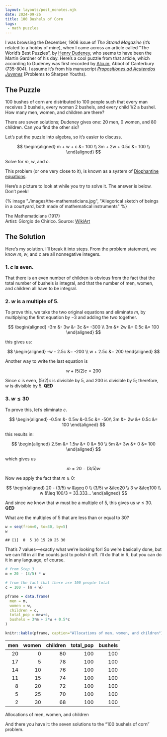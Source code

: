 ```yaml
---
layout: layouts/post_nonotes.njk
date: 2024-09-26
title: 100 Bushels of Corn
tags:
 - math puzzles
---
```


I was browsing the December, 1908 issue of *The Strand Magazine* (it’s
related to a hobby of mine), when I came across an article called “The
World’s Best Puzzles”, by [Henry
Dudeney](https://en.wikipedia.org/wiki/Henry_Dudeney), who seems to have
been the Martin Gardner of his day. Here’s a cool puzzle from that
article, which according to Dudeney was first recorded by
[Alcuin](https://en.wikipedia.org/wiki/Alcuin), Abbot of Canterbury
(735-804). I assume it’s from his manuscript [*Propositiones ad
Acutendos
Juvenes*](https://en.wikipedia.org/wiki/Propositiones_ad_Acuendos_Juvenes)
(Problems to Sharpen Youths).

## The Puzzle

100 bushes of corn are distributed to 100 people such that every man
receives 3 bushels, every woman 2 bushels, and every child 1/2 a bushel.
How many men, women, and children are there?

There are seven solutions; Dudeney gives one: 20 men, 0 women, and 80
children. Can you find the other six?

Let’s put the puzzle into algebra, so it’s easier to discuss.

$$
\begin{aligned}
m + w + c &= 100 \\ 
3m + 2w + 0.5c &= 100 \\
\end{aligned}
$$

Solve for $m$, $w$, and $c$.

This problem (or one very close to it), is known as a system of
[Diophantine
equations](https://en.wikipedia.org/wiki/Diophantine_equation).

Here’s a picture to look at while you try to solve it. The answer is
below. Don’t peek!

{% image "./images/the-mathematicians.jpg", "Allegorical sketch of beings in a courtyard, both made of mathematical instruments" %}
<p class="caption">The Mathematicians (1917)</br> Artist: Giorgio de Chirico. 
Source: <a href="https://www.wikiart.org/en/giorgio-de-chirico/the-mathematicians-1917">WikiArt</a></p>

## The Solution

Here’s my solution. I’ll break it into steps. From the problem
statement, we know $m$, $w$, and $c$ are all nonnegative integers.

### 1. $c$ is even.

That there is an even number of children is obvious from the fact that
the total number of bushels is integral, and that the number of men,
women, and children all have to be integral.

### 2. $w$ is a multiple of 5.

To prove this, we take the two original equations and eliminate $m$, by
multiplying the first equation by $-3$ and adding the two together.

$$
\begin{aligned}
-3m &- 3w &- 3c &= -300 \\ 
3m &+ 2w &+ 0.5c &= 100 
\end{aligned}
$$

this gives us:

$$
\begin{aligned}
-w - 2.5c &= -200 \\
 w + 2.5c &= 200 
\end{aligned}
$$

Another way to write the last equation is

$$
w + (5/2) c = 200
$$

Since $c$ is even, $(5/2) c$ is divisible by 5, and 200 is divisible by
5; therefore, $w$ is divisible by 5. **QED**

### 3. $w \leq 30$

To prove this, let’s eliminate $c$.

$$
\begin{aligned}
-0.5m &- 0.5w &-0.5c &= -50\\ 
   3m &+ 2w   &+ 0.5c &= 100 
\end{aligned}   
$$

this results in:

$$
\begin{aligned}
 2.5m &+ 1.5w &+ 0   &= 50 \\
   5m &+   3w &+ 0   &= 100 
\end{aligned}
$$

which gives us

$$
m = 20 - (3/5) w
$$

Now we apply the fact that $m \geq 0$:

$$
\begin{aligned}
20 - (3/5) w &\geq 0 \\
(3/5) w &\leq20 \\
3 w  &\leq100 \\
w &\leq 100/3 = 33.333...
\end{aligned}
$$

And since we know that $w$ must be a multiple of 5, this gives us
$w \leq 30$. **QED**

What are the multiples of 5 that are less than or equal to 30?

``` r
w = seq(from=0, to=30, by=5)
w
```
```text
## [1]  0  5 10 15 20 25 30
```

That’s 7 values—exactly what we’re looking for! So we’re basically done,
but we can fill in all the counts just to polish it off. I’ll do that in
R, but you can do it in any language, of course.

``` r
# from Step 3
m = 20 - (3/5) * w

# from the fact that there are 100 people total
c = 100 - (m + w)

pframe = data.frame(
  men = m,
  women = w,
  children = c,
  total_pop = m+w+c,
  bushels = 3*m + 2*w + 0.5*c
)

knitr::kable(pframe, caption="Allocations of men, women, and children")
```

| men | women | children | total_pop | bushels |
|----:|------:|---------:|----------:|--------:|
|  20 |     0 |       80 |       100 |     100 |
|  17 |     5 |       78 |       100 |     100 |
|  14 |    10 |       76 |       100 |     100 |
|  11 |    15 |       74 |       100 |     100 |
|   8 |    20 |       72 |       100 |     100 |
|   5 |    25 |       70 |       100 |     100 |
|   2 |    30 |       68 |       100 |     100 |

<p class="credit">Allocations of men, women, and children</>

And there you have it: the seven solutions to the “100 bushels of corn”
problem.
